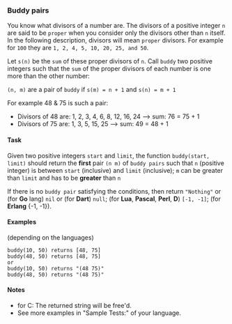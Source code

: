 <h3 id="buddy-pairs">Buddy pairs</h3>
<p>You know what divisors of a number are. The divisors of a positive integer <code>n</code> are said to be <code>proper</code> when you consider only the divisors other than <code>n</code> itself. In the following description, divisors will mean <code>proper</code> divisors.  For example for  <code>100</code> they are <code>1, 2, 4, 5, 10, 20, 25, and 50</code>.</p>
<p>Let <code>s(n)</code> be the <code>sum</code> of these proper divisors of <code>n</code>.  Call <code>buddy</code> two positive integers such that the <code>sum</code> of the proper divisors of each number is one more than the other number:</p>
<p><code>(n, m)</code> are a pair of <code>buddy</code> if <code>s(m) = n + 1</code> and <code>s(n) = m + 1</code></p>
<p>For example 48 &amp; 75 is such a pair:</p>
<ul>
<li>Divisors of 48 are: 1, 2, 3, 4, 6, 8, 12, 16, 24 --&gt; sum: 76 = 75 + 1</li>
<li>Divisors of 75 are: 1, 3, 5, 15, 25 --&gt; sum: 49 = 48 + 1</li>
</ul>
<h4 id="task">Task</h4>
<p>Given two positive integers <code>start</code> and <code>limit</code>, the function <code>buddy(start, limit)</code> should return the <strong>first</strong> pair <code>(n m)</code> of <code>buddy pairs</code>  such that <code>n</code> (positive integer) is between <code>start</code> (inclusive) and <code>limit</code> (inclusive);  <code>m</code> can be greater than <code>limit</code> and has to be <strong>greater</strong> than <code>n</code></p>
<p>If there is no <code>buddy pair</code> satisfying the conditions, then return <code>"Nothing"</code> or (for <strong>Go</strong> lang) <code>nil</code> or (for <strong>Dart</strong>) <code>null</code>; (for <strong>Lua</strong>, <strong>Pascal</strong>, <strong>Perl</strong>, <strong>D</strong>) <code>[-1, -1]</code>; (for <strong>Erlang</strong> {-1, -1}).</p>
<h4 id="examples">Examples</h4>
<p>(depending on the languages)</p>
<pre><code>buddy(10, 50) returns [48, 75] 
buddy(48, 50) returns [48, 75]
or
buddy(10, 50) returns "(48 75)"
buddy(48, 50) returns "(48 75)"
</code></pre>
<h4 id="notes">Notes</h4>
<ul>
<li>for C: The returned string will be free'd.</li>
<li>See more examples in "Sample Tests:" of your language.</li>
</ul>
